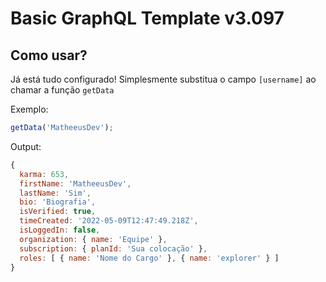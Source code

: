 # **Basic GraphQL Template v3.097**

## **Como usar?**

Já está tudo configurado! Simplesmente substitua o campo `[username]` ao chamar a função `getData`

Exemplo:
```js
getData('MatheeusDev');
```

Output:
```js
{
  karma: 653,
  firstName: 'MatheeusDev',
  lastName: 'Sim',
  bio: 'Biografia',
  isVerified: true,
  timeCreated: '2022-05-09T12:47:49.218Z',
  isLoggedIn: false,
  organization: { name: 'Equipe' },
  subscription: { planId: 'Sua colocação' },
  roles: [ { name: 'Nome do Cargo' }, { name: 'explorer' } ]
}
```
